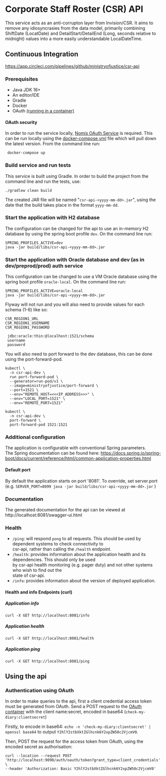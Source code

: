 # Corporate Staff Roster (CSR) API
This service acts as an anti-corrupton layer from Invision/CSR.
It aims to remove any idiosyncrasies from the data model, primarily combining ShiftDate (LocatDate) and DetailStart/DetailEnd (Long, seconds relative to midnight) values into a more easily understandable LocalDateTime.

## Continuous Integration  
https://app.circleci.com/pipelines/github/ministryofjustice/csr-api

### Prerequisites  
* Java JDK 16+  
* An editor/IDE
* Gradle  
* Docker  
* OAuth  [(running in a container)](#oauth-security)
  
#### OAuth security  
In order to run the service locally, [Nomis OAuth Service](https://github.com/ministryofjustice/nomis-oauth2-server/) is required. This can be run locally using the [docker-compose.yml](docker-compose.yml) file which will pull down the latest version.  From the command line run:
  
```
 docker-compose up 
```  

### Build service and run tests  
This service is built using Gradle. In order to build the project from the command line and run the tests, use:
```  
./gradlew clean build  
```  
The created JAR file will be named "`csr-api-<yyyy-mm-dd>.jar`", using the date that the build takes place in the format `yyyy-mm-dd`. 

### Start the application with H2 database  
The configuration can be changed for the api to use an in-memory H2 database by using the spring boot profile `dev`. On the command line run:
  ```  
SPRING_PROFILES_ACTIVE=dev 
java -jar build/libs/csr-api-<yyyy-mm-dd>.jar  
```  

### Start the application with Oracle database and dev (as in dev/preprod/prod) auth service  
This configuration can be changed to use a VM Oracle database using the spring boot profile `oracle-local`.  On the command line run:
  ```  
SPRING_PROFILES_ACTIVE=oracle-local 
java -jar build/libs/csr-api-<yyyy-mm-dd>.jar  
```  
Flyway will not run and you will also need to provide values for each schema (1-6) like so:

 ```
 CSR_REGION1_URL
 CSR_REGION1_USERNAME
 CSR_REGION1_PASSWORD
```

```
 jdbc:oracle:thin:@localhost:1521/schema
 username
 password
```

You will also need to port forward to the dev database, this can be done using the port-forward-pod.

```
kubectl \
  -n csr-api-dev \
  run port-forward-pod \
  --generator=run-pod/v1 \
  --image=ministryofjustice/port-forward \
  --port=1521 \
  --env="REMOTE_HOST=<<<IP_ADDRESS>>>" \
  --env="LOCAL_PORT=1521" \
  --env="REMOTE_PORT=1521"
  
kubectl \
  -n csr-api-dev \
  port-forward \
  port-forward-pod 1521:1521
```

### Additional configuration  
The application is configurable with conventional Spring parameters.  
The Spring documentation can be found here: https://docs.spring.io/spring-boot/docs/current/reference/html/common-application-properties.html  
  
#### Default port  
By default the application starts on port '8081'. To override, set server.port (e.g. `SERVER_PORT=8099 java -jar build/libs/csr-api-<yyyy-mm-dd>.jar` )  
  
### Documentation  
The generated documentation for the api can be viewed at http://localhost:8081/swagger-ui.html  
  
### Health  
  
- `/ping`: will respond `pong` to all requests.  This should be used by dependent systems to check connectivity to   
csr-api, rather than calling the `/health` endpoint.  
- `/health`: provides information about the application health and its dependencies.  This should only be used  
by csr-api health monitoring (e.g. pager duty) and not other systems who wish to find out the   
state of csr-api.  
- `/info`: provides information about the version of deployed application.  
  
#### Health and info Endpoints (curl)  
  
##### Application info  
```  
curl -X GET http://localhost:8081/info  
```  
  
##### Application health  
```  
curl -X GET http://localhost:8081/health  
```  
  
##### Application ping  
```  
curl -X GET http://localhost:8081/ping  
```  
[comment]: <> (mention H2 console endpoint)

## Using the api  
  
### Authentication using OAuth
In order to make queries to the api, first a client credential access token must be generated from OAuth. Send a POST request to the [OAuth container](#oauth-security) with the client name:secret, encoded in base64 (`check-my-diary:clientsecret`)

Firstly, to encode in base64: `echo -n 'check-my-diary:clientsecret' | openssl base64` to output `Y2hlY2stbXktZGlhcnk6Y2xpZW50c2VjcmV0`. 

 Then, POST the request for the access token from OAuth, using the encoded secret as authorisation:
 ```
 curl --location --request POST 'http://localhost:9090/auth/oauth/token?grant_type=client_credentials' \
 --header 'Authorization: Basic Y2hlY2stbXktZGlhcnk6Y2xpZW50c2VjcmV0'
```
